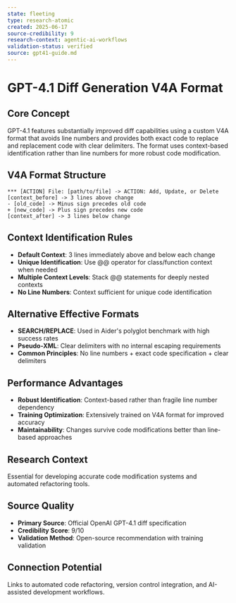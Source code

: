 ```yaml
---
state: fleeting
type: research-atomic
created: 2025-06-17
source-credibility: 9
research-context: agentic-ai-workflows
validation-status: verified
source: gpt41-guide.md
---
```


# GPT-4.1 Diff Generation V4A Format

## Core Concept
GPT-4.1 features substantially improved diff capabilities using a custom V4A format that avoids line numbers and provides both exact code to replace and replacement code with clear delimiters. The format uses context-based identification rather than line numbers for more robust code modification.

## V4A Format Structure
```
*** [ACTION] File: [path/to/file] -> ACTION: Add, Update, or Delete
[context_before] -> 3 lines above change
- [old_code] -> Minus sign precedes old code
+ [new_code] -> Plus sign precedes new code  
[context_after] -> 3 lines below change
```

## Context Identification Rules
- **Default Context**: 3 lines immediately above and below each change
- **Unique Identification**: Use @@ operator for class/function context when needed
- **Multiple Context Levels**: Stack @@ statements for deeply nested contexts
- **No Line Numbers**: Context sufficient for unique code identification

## Alternative Effective Formats
- **SEARCH/REPLACE**: Used in Aider's polyglot benchmark with high success rates
- **Pseudo-XML**: Clear delimiters with no internal escaping requirements
- **Common Principles**: No line numbers + exact code specification + clear delimiters

## Performance Advantages
- **Robust Identification**: Context-based rather than fragile line number dependency
- **Training Optimization**: Extensively trained on V4A format for improved accuracy
- **Maintainability**: Changes survive code modifications better than line-based approaches

## Research Context
Essential for developing accurate code modification systems and automated refactoring tools.

## Source Quality
- **Primary Source**: Official OpenAI GPT-4.1 diff specification
- **Credibility Score**: 9/10
- **Validation Method**: Open-source recommendation with training validation

## Connection Potential
Links to automated code refactoring, version control integration, and AI-assisted development workflows.